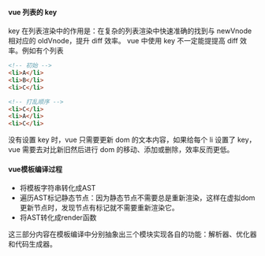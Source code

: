 #### vue 列表的 key

key 在列表渲染中的作用是：在复杂的列表渲染中快速准确的找到与 newVnode 相对应的 oldVnode，提升 diff 效率。
vue 中使用 key 不一定能提提高 diff 效率。例如有个列表

```html
<!-- 初始 -->
<li>A</li>
<li>B</li>
<li>C</li>

<!-- 打乱顺序 -->
<li>C</li>
<li>A</li>
<li>C</li>
```

没有设置 key 时，vue 只需要更新 dom 的文本内容，如果给每个 li 设置了 key，vue 需要去对比新旧然后进行 dom 的移动、添加或删除，效率反而更低。

#### vue模板编译过程

- 将模板字符串转化成AST
- 遍历AST标记静态节点：因为静态节点不需要总是重新渲染，这样在虚拟dom更新节点时，发现节点有标记就不需要重新渲染它。
- 将AST转化成render函数

这三部分内容在模板编译中分别抽象出三个模块实现各自的功能：解析器、优化器和代码生成器。